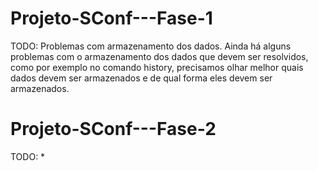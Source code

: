 # Projeto-SConf---Fase-1

TODO:
Problemas com armazenamento dos dados. Ainda há alguns problemas com o armazenamento dos dados que devem ser resolvidos, como por exemplo no comando history, precisamos olhar melhor quais dados devem ser armazenados e de qual forma eles devem ser armazenados.

# Projeto-SConf---Fase-2
TODO: *
